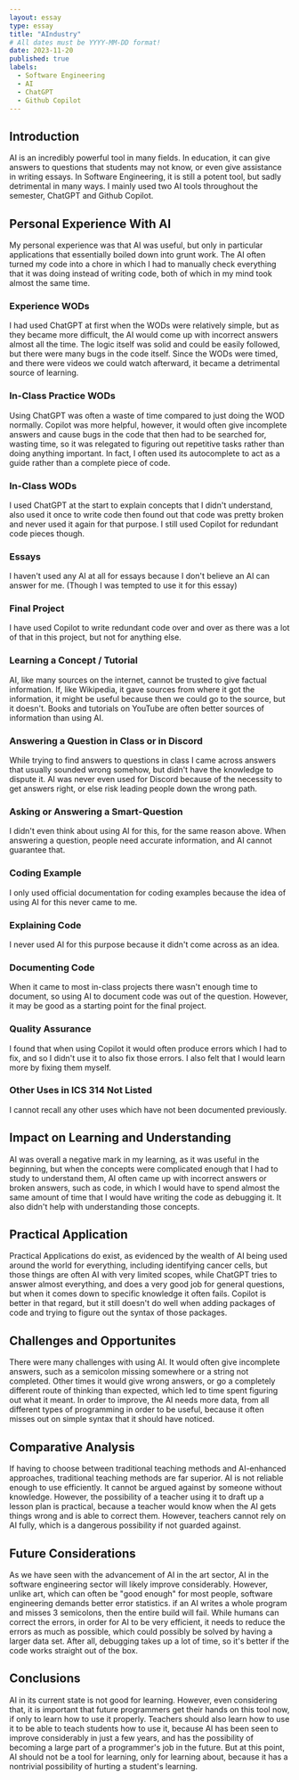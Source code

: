 ```yaml
---
layout: essay
type: essay
title: "AIndustry"
# All dates must be YYYY-MM-DD format!
date: 2023-11-20
published: true
labels:
  - Software Engineering
  - AI
  - ChatGPT
  - Github Copilot
---
```


## Introduction

AI is an incredibly powerful tool in many fields. In education, it can give answers to questions that students may not know, or even give assistance in writing essays. In Software Engineering, it is still a potent tool, but sadly detrimental in many ways. I mainly used two AI tools throughout the semester, ChatGPT and Github Copilot. 

## Personal Experience With AI

My personal experience was that AI was useful, but only in particular applications that essentially boiled down into grunt work. The AI often turned my code into a chore in which I had to manually check everything that it was doing instead of writing code, both of which in my mind took almost the same time.

### Experience WODs
I had used ChatGPT at first when the WODs were relatively simple, but as they became more difficult, the AI would come up with incorrect answers almost all the time. The logic itself was solid and could be easily followed, but there were many bugs in the code itself. Since the WODs were timed, and there were videos we could watch afterward, it became a detrimental source of learning.

### In-Class Practice WODs

Using ChatGPT was often a waste of time compared to just doing the WOD normally. Copilot was more helpful, however, it would often give incomplete answers and cause bugs in the code that then had to be searched for, wasting time, so it was relegated to figuring out repetitive tasks rather than doing anything important. In fact, I often used its autocomplete to act as a guide rather than a complete piece of code.

### In-Class WODs

I used ChatGPT at the start to explain concepts that I didn't understand, also used it once to write code then found out that code was pretty broken and never used it again for that purpose. I still used Copilot for redundant code pieces though. 

### Essays

I haven't used any AI at all for essays because I don't believe an AI can answer for me. (Though I was tempted to use it for this essay)

### Final Project

I have used Copilot to write redundant code over and over as there was a lot of that in this project, but not for anything else.

### Learning a Concept / Tutorial

AI, like many sources on the internet, cannot be trusted to give factual information. If, like Wikipedia, it gave sources from where it got the information, it might be useful because then we could go to the source, but it doesn't. Books and tutorials on YouTube are often better sources of information than using AI.

### Answering a Question in Class or in Discord

While trying to find answers to questions in class I came across answers that usually sounded wrong somehow, but didn't have the knowledge to dispute it. AI was never even used for Discord because of the necessity to get answers right, or else risk leading people down the wrong path.

### Asking or Answering a Smart-Question

I didn't even think about using AI for this, for the same reason above. When answering a question, people need accurate information, and AI cannot guarantee that.

### Coding Example

I only used official documentation for coding examples because the idea of using AI for this never came to me.

### Explaining Code

I never used AI for this purpose because it didn't come across as an idea. 

### Documenting Code

When it came to most in-class projects there wasn't enough time to document, so using AI to document code was out of the question. However, it may be good as a starting point for the final project. 

### Quality Assurance

I found that when using Copilot it would often produce errors which I had to fix, and so I didn't use it to also fix those errors. I also felt that I would learn more by fixing them myself.

### Other Uses in ICS 314 Not Listed

I cannot recall any other uses which have not been documented previously.

## Impact on Learning and Understanding

AI was overall a negative mark in my learning, as it was useful in the beginning, but when the concepts were complicated enough that I had to study to understand them, AI often came up with incorrect answers or broken answers, such as code, in which I would have to spend almost the same amount of time that I would have writing the code as debugging it. It also didn't help with understanding those concepts.

## Practical Application

Practical Applications do exist, as evidenced by the wealth of AI being used around the world for everything, including identifying cancer cells, but those things are often AI with very limited scopes, while ChatGPT tries to answer almost everything, and does a very good job for general questions, but when it comes down to specific knowledge it often fails. Copilot is better in that regard, but it still doesn't do well when adding packages of code and trying to figure out the syntax of those packages. 

## Challenges and Opportunites

There were many challenges with using AI. It would often give incomplete answers, such as a semicolon missing somewhere or a string not completed. Other times it would give wrong answers, or go a completely different route of thinking than expected, which led to time spent figuring out what it meant. In order to improve, the AI needs more data, from all different types of programming in order to be useful, because it often misses out on simple syntax that it should have noticed.

## Comparative Analysis

If having to choose between traditional teaching methods and AI-enhanced approaches, traditional teaching methods are far superior. AI is not reliable enough to use efficiently. It cannot be argued against by someone without knowledge. However, the possibility of a teacher using it to draft up a lesson plan is practical, because a teacher would know when the AI gets things wrong and is able to correct them. However, teachers cannot rely on AI fully, which is a dangerous possibility if not guarded against.

## Future Considerations

As we have seen with the advancement of AI in the art sector, AI in the software engineering sector will likely improve considerably. However, unlike art, which can often be "good enough" for most people, software engineering demands better error statistics. if an AI writes a whole program and misses 3 semicolons, then the entire build will fail. While humans can correct the errors, in order for AI to be very efficient, it needs to reduce the errors as much as possible, which could possibly be solved by having a larger data set. After all, debugging takes up a lot of time, so it's better if the code works straight out of the box.

## Conclusions

AI in its current state is not good for learning. However, even considering that, it is important that future programmers get their hands on this tool now, if only to learn how to use it properly. Teachers should also learn how to use it to be able to teach students how to use it, because AI has been seen to improve considerably in just a few years, and has the possibility of becoming a large part of a programmer's job in the future. But at this point, AI should not be a tool for learning, only for learning about, because it has a nontrivial possibility of hurting a student's learning.
